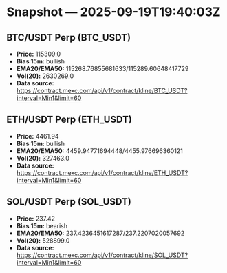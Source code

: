 # Snapshot — 2025-09-19T19:40:03Z

## BTC/USDT Perp (BTC_USDT)
- **Price:** 115309.0
- **Bias 15m:** bullish
- **EMA20/EMA50:** 115268.76855681633/115289.60648417729
- **Vol(20):** 2630269.0
- **Data source:** https://contract.mexc.com/api/v1/contract/kline/BTC_USDT?interval=Min1&limit=60

## ETH/USDT Perp (ETH_USDT)
- **Price:** 4461.94
- **Bias 15m:** bullish
- **EMA20/EMA50:** 4459.94771694448/4455.976696360121
- **Vol(20):** 327463.0
- **Data source:** https://contract.mexc.com/api/v1/contract/kline/ETH_USDT?interval=Min1&limit=60

## SOL/USDT Perp (SOL_USDT)
- **Price:** 237.42
- **Bias 15m:** bearish
- **EMA20/EMA50:** 237.4236451617287/237.2207020057692
- **Vol(20):** 528899.0
- **Data source:** https://contract.mexc.com/api/v1/contract/kline/SOL_USDT?interval=Min1&limit=60
